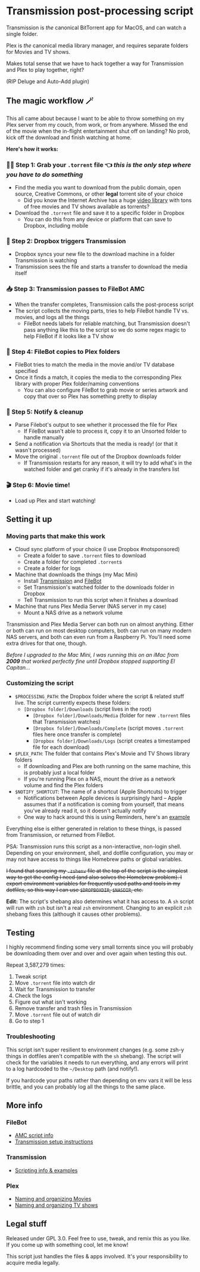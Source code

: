 # Transmission post-processing script

Transmission is _the_ canonical BitTorrent app for MacOS, and can watch a single folder.

Plex is _the_ canonical media library manager, and requires separate folders for Movies and TV shows.

Makes total sense that we have to hack together a way for Transmission and Plex to play together, right?

(RIP Deluge and Auto-Add plugin)

## The magic workflow 🪄
This all came about because I want to be able to throw something on my Plex server from my couch, from work, or from anywhere. Missed the end of the movie when the in-flight entertainment shut off on landing? No prob, kick off the download and finish watching at home.

**Here's how it works:**

### 🙋‍♀️ Step 1: Grab your `.torrent` file 👈 _this is the only step where you have to do something_
- Find the media you want to download from the public domain, open source, Creative Commons, or other **legal** torrent site of your choice
  - Did you know the Internet Archive has a huge [video library](https://archive.org/details/movies) with tons of free movies and TV shows available as torrents?
- Download the `.torrent` file and save it to a specific folder in Dropbox
  - You can do this from any device or platform that can save to Dropbox, including mobile

### 🔄 Step 2: Dropbox triggers Transmission
- Dropbox syncs your new file to the download machine in a folder Transmission is watching
- Transmission sees the file and starts a transfer to download the media itself

### 📥 Step 3: Transmission passes to FileBot AMC
- When the transfer completes, Transmission calls the post-process script
- The script collects the moving parts, tries to help FileBot handle TV vs. movies, and logs all the things
  - FileBot needs labels for reliable matching, but Transmission doesn't pass anything like this to the script so we do some regex magic to help FileBot if it looks like a TV show

### 🤖 Step 4: FileBot copies to Plex folders
- FileBot tries to match the media in the movie and/or TV database specified
- Once it finds a match, it copies the media to the corresponding Plex library with proper Plex folder/naming conventions
  - You can also configure FileBot to grab movie or series artwork and copy that over so Plex has something pretty to display

### 🔔 Step 5: Notify & cleanup
- Parse Filebot's output to see whether it processed the file for Plex
  - If FileBot wasn't able to process it, copy it to an Unsorted folder to handle manually
- Send a notification via Shortcuts that the media is ready! (or that it wasn't processed)
- Move the original `.torrent` file out of the Dropbox downloads folder
  - If Transmission restarts for any reason, it will try to add what's in the watched folder and get cranky if it's already in the transfers list

### 🎬 Step 6: Movie time!
- Load up Plex and start watching!

## Setting it up

### Moving parts that make this work
- Cloud sync platform of your choice (I use Dropbox #notsponsored)
  - Create a folder to save `.torrent` files to download
  - Create a folder for completed `.torrent`s
  - Create a folder for logs
- Machine that downloads the things (my Mac Mini)
  - Install [Transmission](http://transmissionbt.com/) and [FileBot](http://filebot.net/)
  - Set Transmission's watched folder to the downloads folder in Dropbox
  - Tell Transmission to run this script when it finishes a download
- Machine that runs Plex Media Server (NAS server in my case)
  - Mount a NAS drive as a network volume

Transmission and Plex Media Server can both run on almost anything. Either or both can run on most desktop computers, both can run on many modern NAS servers, and both can even run from a Raspberry Pi. You'll need some extra drives for that one, though.

_Before I upgraded to the Mac Mini, I was running this on an iMac from **2009** that worked perfectly fine until Dropbox stopped supporting El Capitan..._

### Customizing the script
- `$PROCESSING_PATH`: the Dropbox folder where the script & related stuff live. The script currently expects these folders:
  - `[Dropbox folder]/Downloads` (script lives in the root)
    - `[Dropbox folder]/Downloads/Media` (folder for new `.torrent` files that Transmission watches)
    - `[Dropbox folder]/Downloads/Complete` (script moves `.torrent` files here once transfer is complete)
    - `[Dropbox folder]/Downloads/Logs` (script creates a timestamped file for each download)
- `$PLEX_PATH`: The folder that contains Plex's Movie and TV Shows library folders
  - If downloading and Plex are both running on the same machine, this is probably just a local folder
  - If you're running Plex on a NAS, mount the drive as a network volume and find the Plex folders
- `$NOTIFY_SHORTCUT`: The name of a shortcut (Apple Shortcuts) to trigger
  - Notifications between Apple devices is surprisingly hard – Apple assumes that if a notification is coming from yourself, that means you've already read it, so it doesn't actually notify
  - One way to hack around this is using Reminders, here's an [example](https://www.icloud.com/shortcuts/989e685a87d74349864cfcc9c93846c5)

Everything else is either generated in relation to these things, is passed from Transmission, or returned from FileBot.

PSA: Transmission runs this script as a non-interactive, non-login shell. Depending on your environment, shell, and dotfile configuration, you may or may not have access to things like Homebrew paths or global variables.

~~I found that sourcing my `.zshenv` file at the top of the script is the simplest way to get the config I need (and also solves the Homebrew problem). I export environment variables for frequently used paths and tools in my dotfiles, so this way I can use `$DROPBOXDIR`, `$NASDIR`, etc.~~

**Edit:** The script's shebang also determines what it has access to. A `sh` script will run with `zsh` but isn't a real `zsh` environment. Changing to an explicit `zsh` shebang fixes this (although it causes other problems).

## Testing

I highly recommend finding some very small torrents since you will probably be downloading them over and over and over again when testing this out.

Repeat 3,587,279 times:
1. Tweak script
2. Move `.torrent` file into watch dir
3. Wait for Transmission to transfer
4. Check the logs
5. Figure out what isn't working
6. Remove transfer and trash files in Transmission
7. Move `.torrent` file out of watch dir
8. Go to step 1

### Troubleshooting

This script isn't super resilient to environment changes (e.g. some zsh-y things in dotfiles aren't compatible with the `sh` shebang). The script will check for the variables it needs to run everything, and any errors will print to a log hardcoded to the `~/Desktop` path (and notify!).

If you hardcode your paths rather than depending on env vars it will be less brittle, and you can probably log all the things to the same place.

## More info

### FileBot
- [AMC script info](https://www.filebot.net/forums/viewtopic.php?t=215)
- [Transmission setup instructions](https://www.filebot.net/forums/viewtopic.php?p=3380#p3380)

### Transmission
- [Scripting info & examples](https://github.com/transmission/transmission/blob/main/docs/Scripts.md)

### Plex
- [Naming and organizing Movies](https://support.plex.tv/articles/naming-and-organizing-your-movie-media-files/)
- [Naming and organizing TV shows](https://support.plex.tv/articles/naming-and-organizing-your-tv-show-files/)

## Legal stuff
Released under GPL 3.0. Feel free to use, tweak, and remix this as you like. If you come up with something cool, let me know!

This script just handles the files & apps involved. It's your responsibility to acquire media legally.
